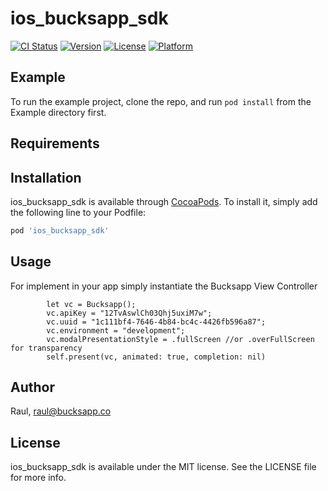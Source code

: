 # ios_bucksapp_sdk

[![CI Status](https://img.shields.io/travis/Raul/ios_bucksapp_sdk.svg?style=flat)](https://travis-ci.org/Raul/ios_bucksapp_sdk)
[![Version](https://img.shields.io/cocoapods/v/ios_bucksapp_sdk.svg?style=flat)](https://cocoapods.org/pods/ios_bucksapp_sdk)
[![License](https://img.shields.io/cocoapods/l/ios_bucksapp_sdk.svg?style=flat)](https://cocoapods.org/pods/ios_bucksapp_sdk)
[![Platform](https://img.shields.io/cocoapods/p/ios_bucksapp_sdk.svg?style=flat)](https://cocoapods.org/pods/ios_bucksapp_sdk)

## Example

To run the example project, clone the repo, and run `pod install` from the Example directory first.

## Requirements

## Installation

ios_bucksapp_sdk is available through [CocoaPods](https://cocoapods.org). To install
it, simply add the following line to your Podfile:

```ruby
pod 'ios_bucksapp_sdk'
```

## Usage

For implement in your app simply instantiate the Bucksapp View Controller
```
        let vc = Bucksapp();
        vc.apiKey = "12TvAswlCh03Qhj5uxiM7w";
        vc.uuid = "1c111bf4-7646-4b84-bc4c-4426fb596a87";
        vc.environment = "development";
        vc.modalPresentationStyle = .fullScreen //or .overFullScreen for transparency
        self.present(vc, animated: true, completion: nil)
```

## Author

Raul, raul@bucksapp.co

## License

ios_bucksapp_sdk is available under the MIT license. See the LICENSE file for more info.
